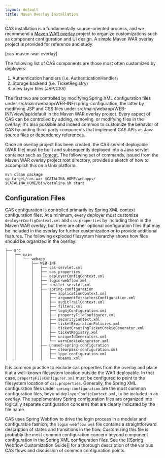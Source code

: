 ```yaml
---
layout: default
title: Maven Overlay Installation
---
```

CAS installation is a fundamentally source-oriented process, and we recommend a [Maven WAR overlay](http://maven.apache.org/plugins/maven-war-plugin/overlays.html) project to organize customizations such as component configuration and UI design. A simple Maven WAR overlay project is provided for reference and study:

[cas-maven-war-overlay]

The following list of CAS components are those most often customized by deployers:

1. Authentication handlers (i.e. AuthenticationHandler)
2. Storage backend (i.e. TicketRegistry)
3. View layer files (JSP/CSS)

The first two are controlled by modifying Spring XML configuration files under src/main/webapp/WEB-INF/spring-configuration, the latter by modifying JSP and CSS files under src/main/webapp/WEB-INF/view/jsp/default in the Maven WAR overlay project. Every aspect of CAS can be controlled by adding, removing, or modifying files in the overlay; it's also possible and indeed common to customize the behavior of CAS by adding third-party components that implement CAS APIs as Java source files or dependency references.

Once an overlay project has been created, the CAS servlet deployable (WAR file) must be built and subsequently deployed into a Java servlet container such as [Tomcat](http://tomcat.apache.org/whichversion.html). The following set of commands, issued from the Maven WAR overlay project root directory, provides a sketch of how to accomplish this on a Unix platform.

    mvn clean package
    cp target/cas.war $CATALINA_HOME/webapps/
    $CATALINA_HOME/bin/catalina.sh start

## Configuration Files
CAS configuration is controlled primarily by Spring XML context configuration files. At a minimum, every deployer must customize `deployerConfigContext.xml` and `cas.properties` by including them in the Maven WAR overlay, but there are other optional configuration files that may be included in the overlay for further customization or to provide additional features. The following exploded filesystem hierarchy shows how files should be organized in the overlay:

    ├── src
    │   ├── main
    │   │   └── webapp
    │   │       ├── WEB-INF
    │   │       │   ├── cas-servlet.xml
    │   │       │   ├── cas.properties
    │   │       │   ├── deployerConfigContext.xml
    │   │       │   ├── login-webflow.xml
    │   │       │   ├── restlet-servlet.xml
    │   │       │   ├── spring-configuration
    │   │       │   │   ├── applicationContext.xml
    │   │       │   │   ├── argumentExtractorsConfiguration.xml
    │   │       │   │   ├── auditTrailContext.xml
    │   │       │   │   ├── filters.xml
    │   │       │   │   ├── log4jConfiguration.xml
    │   │       │   │   ├── propertyFileConfigurer.xml
    │   │       │   │   ├── securityContext.xml
    │   │       │   │   ├── ticketExpirationPolicies.xml
    │   │       │   │   ├── ticketGrantingTicketCookieGenerator.xml
    │   │       │   │   ├── ticketRegistry.xml
    │   │       │   │   ├── uniqueIdGenerators.xml
    │   │       │   │   └── warnCookieGenerator.xml
    │   │       │   ├── unused-spring-configuration
    │   │       │   │   ├── clearpass-configuration.xml
    │   │       │   │   ├── lppe-configuration.xml
    │   │       │   │   └── mbeans.xml

It is common practice to exclude cas.properties from the overlay and place it at a well-known filesystem location outside the WAR deployable. In that case, `propertyFileConfigurer.xml` must be configured to point to the filesystem location of `cas.properties`. Generally, the Spring XML configuration files under `spring-configuration` are the most common configuration files, beyond `deployerConfigContext.xml`, to be included in an overlay. The supplementary Spring configuration files are organized into logically separate configuration concerns that are clearly indicated by the file name.

CAS uses Spring Webflow to drive the login process in a modular and configurable fashion; the `login-webflow.xml` file contains a straightforward description of states and transitions in the flow. Customizing this file is probably the most common configuration concern beyond component configuration in the Spring XML configuration files. See the [[Spring Webflow Customization Guide]] for a thorough description of the various CAS flows and discussion of common configuration points.

